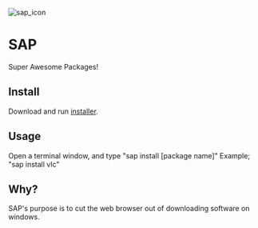 ![sap_icon](/sap.ico)

# SAP
Super Awesome Packages!

## Install
Download and run [installer](https://github.com/Liamtheperson123/SAP/releases/tag/Installer).

## Usage
Open a terminal window, and type "sap install [package name]" Example; "sap install vlc"

## Why?
SAP's purpose is to cut the web browser out of downloading software on windows.

